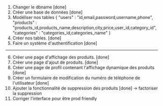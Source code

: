 1. Changer le dbname [done]
2. Créer une base de données [done]
3. Modéliser nos tables {
    "users" : "id,email,password,username,phone",
    "products" : "products_id,products_name,description,city,price,user_id,category_id",
    "categories" : "categories_id,categories_name"
}
4. Créer nos tables. [done]
5. Faire un système d'authentification [done]
----------------------------------------------------------------
6. Créer une page d'affichage des produits. [done]
7. Créer une page d'ajout de produits. [done]
8. Créer une page de profil contenant l'affichage dynamique des produits [done]
9. Créer un formulaire de modification du numéro de téléphone de l'utilisateur [done]
10. Ajouter la fonctionnalité de suppression des produits [done] -> factoriser la suppression
11. Corriger l'interface pour être prod friendly
